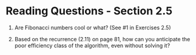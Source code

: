 # Reading Questions - Section 2.5


1. Are Fibonacci numbers cool or what? (See #1 in Exercises 2.5)


2. Based on the recurrence (2.11) on page 81, how can you anticipate the poor efficiency class of the algorithm, even without solving it?


